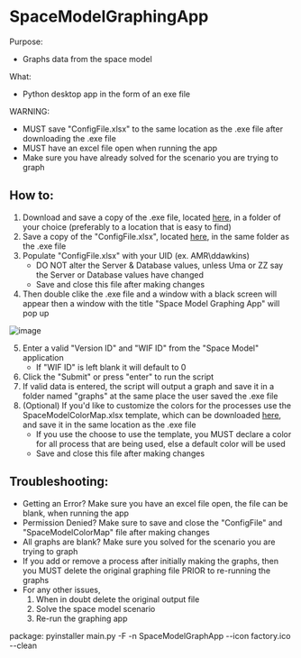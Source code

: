 # SpaceModelGraphingApp

Purpose:
- Graphs data from the space model

What:
- Python desktop app in the form of an exe file

WARNING:
- MUST save "ConfigFile.xlsx" to the same location as the .exe file after downloading the .exe file
- MUST have an excel file open when running the app
- Make sure you have already solved for the scenario you are trying to graph


<h2>How to:</h2>

1. Download and save a copy of the .exe file, located <a href="https://intel.sharepoint.com/:f:/r/sites/tmgspcapdesign/Shared%20Documents/Space?csf=1&web=1&e=wVSzW6">here</a>, in a folder of your choice (preferably to a location that is easy to find)
2. Save a copy of the "ConfigFile.xlsx", located <a href="https://intel.sharepoint.com/:x:/r/sites/tmgspcapdesign/Shared%20Documents/General/Documentation/SpaceModelGraphingAppFiles/ConfigFile.xlsx?d=w478c37764b624fc78146d3dcf512b5e3&csf=1&web=1&e=bMZaQs">here</a>, in the same folder as the .exe file
3. Populate "ConfigFile.xlsx" with your UID (ex. AMR\ddawkins)
    - DO NOT alter the Server & Database values, unless Uma or ZZ say the Server or Database values have changed
    - Save and close this file after making changes
4. Then double clike the .exe file and a window with a black screen will appear then a window with the title "Space Model Graphing App" will pop up

![image](https://user-images.githubusercontent.com/89600331/151611080-8144a6eb-2d65-4c72-b9cb-ca1779a1d937.png)

5. Enter a valid "Version ID" and "WIF ID" from the "Space Model" application
    -  If "WIF ID" is left blank it will default to 0
6. Click the "Submit" or press "enter" to run the script
7. If valid data is entered, the script will output a graph and save it in a folder named "graphs" at the same place the user saved the .exe file
8. (Optional) If you'd like to customize the colors for the processes use the SpaceModelColorMap.xlsx template, which can be downloaded <a href="https://intel.sharepoint.com/:x:/r/sites/tmgspcapdesign/Shared%20Documents/General/Documentation/SpaceModelGraphingAppFiles/SpaceModelColorMap.xlsx?d=w7bb6d87991c54a239b1618a2035be819&csf=1&web=1&e=zF2LYW">here</a>, and save it in the same location as the .exe file
    - If you use the choose to use the template, you MUST declare a color for all process that are being used, else a default color will be used
    - Save and close this file after making changes

<h2>Troubleshooting:</h2>

- Getting an Error? Make sure you have an excel file open, the file can be blank, when running the app
- Permission Denied? Make sure to save and close the "ConfigFile" and "SpaceModelColorMap" file after making changes
- All graphs are blank? Make sure you solved for the scenario you are trying to graph
- If you add or remove a process after initially making the graphs, then you MUST delete the original graphing file PRIOR to re-running the graphs
- For any other issues, 
    1. When in doubt delete the original output file
    2. Solve the space model scenario 
    3. Re-run the graphing app


package: pyinstaller main.py -F -n SpaceModelGraphApp --icon factory.ico --clean
